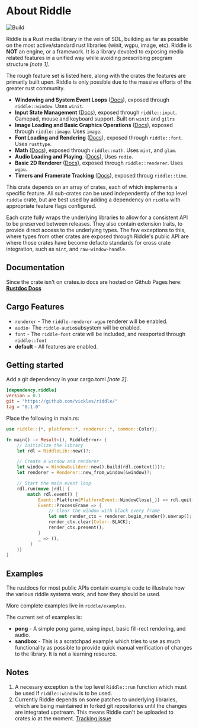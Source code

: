 # About Riddle

![Build](https://github.com/vickles/riddle/workflows/Build/badge.svg)

Riddle is a Rust media library in the vein of SDL, building as far as possible
on the most active/standard rust libraries (winit, wgpu, image, etc). Riddle
is **NOT** an engine, or a framework. It is a library devoted to exposing media
related features in a unified way while avoiding prescribing program structure
_[note 1]_.

The rough feature set is listed here, along with the crates the features are
primarily built upen. Riddle is only possible due to the massive efforts of the
greater rust community.

* **Windowing and System Event Loops**
    ([Docs](https://vickles.github.io/riddle/0.1.0/riddle_platform_winit)),
    exposed through `riddle::window`. Uses `winit`.
* **Input State Management**
    ([Docs](https://vickles.github.io/riddle/0.1.0/riddle_input)),
    exposed through `riddle::input`. Gamepad, mouse and keyboard support.
    Built on `winit` and `gilrs`
* **Image Loading and Basic Graphics Operations**
    ([Docs](https://vickles.github.io/riddle/0.1.0/riddle_image)),
    exposed through `riddle::image`. Uses `image`.
* **Font Loading and Rendering**
    ([Docs](https://vickles.github.io/riddle/0.1.0/riddle_font)),
    exposed through `riddle::font`. Uses `rusttype`.
* **Math**
    ([Docs](https://vickles.github.io/riddle/0.1.0/riddle_math)),
    exposed through `riddle::math`. Uses `mint`, and `glam`.
* **Audio Loading and Playing**.
    ([Docs](https://vickles.github.io/riddle/0.1.0/riddle_audio)),
    Uses `rodio`.
* **Basic 2D Renderer**
    ([Docs](https://vickles.github.io/riddle/0.1.0/riddle_renderer_wgpu)),
    exposed through `riddle::renderer`. Uses `wgpu`.
* **Timers and Framerate Tracking**
    ([Docs](https://vickles.github.io/riddle/0.1.0/riddle_time)),
    exposed throug `riddle::time`.

This crate depends on an array of crates, each of which implements a specific
feature. All sub-crates can be used independently of the top level `riddle`
crate, but are best used by adding a dependency on `riddle` with appropriate
feature flags configured.

Each crate fully wraps the underlying libraries to allow for a consistent API
to be preserved between releases. They also contain extension traits, to
provide direct access to the underlying types. The few exceptions to this,
where types from other crates are exposed through Riddle's public API are
where those crates have become defacto standards for cross crate integration,
such as `mint`, and `raw-window-handle`.

## Documentation

Since the crate isn't on crates.io docs are hosted on Github Pages here:
[**Rustdoc Docs**](https://vickles.github.io/riddle/0.1.0/riddle)

## Cargo Features

* `renderer` - The `riddle-renderer-wgpu` renderer will be enabled.
* `audio`- The `riddle-audio`subsystem will be enabled.
* `font` - The `riddle-font` crate will be included, and reexported through `riddle::font`
* **default** - All features are enabled.

## Getting started

Add a git dependency in your cargo.toml _[note 2]_.

```toml
[dependency.riddle]
version = 0.1
git = "https://github.com/vickles/riddle/"
tag = "0.1.0"
```

Place the following in main.rs:

```rust
use riddle::{*, platform::*, renderer::*, common::Color};

fn main() -> Result<(), RiddleError> {
    // Initialize the library
    let rdl = RiddleLib::new()?;

    // Create a window and renderer
    let window = WindowBuilder::new().build(rdl.context())?;
    let renderer = Renderer::new_from_window(&window)?;

    // Start the main event loop
    rdl.run(move |rdl| {
        match rdl.event() {
            Event::Platform(PlatformEvent::WindowClose(_)) => rdl.quit(),
            Event::ProcessFrame => {
                // Clear the window with black every frame
                let mut render_ctx = renderer.begin_render().unwrap();
                render_ctx.clear(Color::BLACK);
                render_ctx.present();
            }
            _ => (),
         }
    })
}
```

## Examples

The rustdocs for most public APIs contain example code to illustrate how the
various riddle systems work, and how they should be used.

More complete examples live in `riddle/examples`.

The current set of examples is:

* **pong** - A simple pong game, using input, basic fill-rect rendering, and audio.
* **sandbox** - This is a scratchpad example which tries to use as much functionality
                as possible to provide quick manual verification of changes to the 
                library. It is not a learning resource.

## Notes

1. A necesary exception is the top level `Riddle::run` function which must be
   used if `riddle::window` is to be used.
2. Currently Riddle depends on some patches to underlying libraries, which are
   being maintained in forked git repositories until the changes are
   integrated upstream. This means Riddle can't be uploaded to crates.io at
   the moment. [Tracking issue](https://github.com/vickles/riddle/issues/23)
